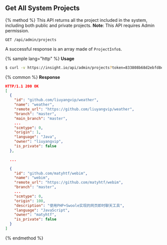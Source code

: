 ## Get All System Projects

{% method %}
This API returns all the project included in the system, including both public and private projects. **Note**: This API requires Admin permission.

```
GET /api/admin/projects
```

A successful response is an array made of `ProjectInfo`s.

{% sample lang="http" %}
**Usage**
```bash
$ curl -v https://insight.io/api/admin/projects?token=833808b68d2ebfd8e4db5aaf59085851f756a3f0f9d528b4063f831b8fe9755a
```

{% common %}
**Response**
```json
HTTP/1.1 200 OK
[
  {
    "id": "github.com/liuyangvip/weather",
    "name": "weather",
    "remote_url": "https://github.com/liuyangvip/weather",
    "branch": "master",
    "main_branch": "master",
    ...
    "scmtype": 0,
    "origin": 1,
    "language": "Java",
    "owner": "liuyangvip",
    "is_private": false
  },

  ...

  {
    "id": "github.com/matyhtf/webim",
    "name": "webim",
    "remote_url": "https://github.com/matyhtf/webim",
    "branch": "master",
    ...
    "scmtype": 0,
    "origin": 100,
    "description": "使用PHP+Swoole实现的网页即时聊天工具",
    "language": "JavaScript",
    "owner": "matyhtf",
    "is_private": false
  }
]
```

{% endmethod %}
